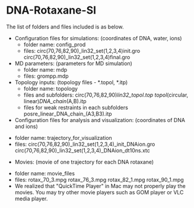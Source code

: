 # DNA-Rotaxane-SI
The list of folders and files included is as below.
 * Configuration files for simulations: (coordinates of DNA, water, ions)
   - folder name: config_prod
   - files:
       circ(70,76,82,90)_lin32_set(1,2,3,4)init.gro
       circ(70,76,82,90)_lin32_set(1,2,3,4)final.gro
 * MD parameters: (parameters for MD simulation)
   - folder name: mdp
   - files:
       grompp.mdp
 * Topology inputs: (topology files - *.topol, *.itp)
   - folder name: topology
   - files and subfolders:
       circ(70,76,82,90)_lin32_topol.top
       topol_(circular, linear)_DNA_chain_(A,B).itp 
   - files for weak restraints in each subfolders
       posre_linear_DNA_chain_(A3,B3).itp 
  * Configuration files for analysis and visualization: (coordinates of DNA and ions)
   - folder name: trajectory_for_visualization
   - files:
       circ(70,76,82,90)_lin32_set(1,2,3,4)_init_DNAion.gro 
 	     circ(70,76,82,90)_lin32_set(1,2,3,4)_DNAion_dt10ns.xtc 
  * Movies: (movie of one trajectory for each DNA rotaxane)
   - folder name: movie_files
   - files:
		   rotax_70_3.mpg 
		   rotax_76_3.mpg 
		   rotax_82_1.mpg 
 		   rotax_90_1.mpg
   - We realized that "QuickTime Player" in Mac may not properly play the movies. You may try other movie players such as GOM player or VLC media player.
     
